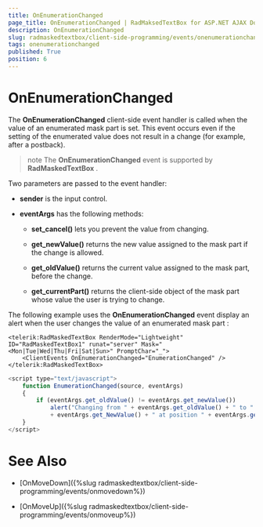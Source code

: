 ```yaml
---
title: OnEnumerationChanged
page_title: OnEnumerationChanged | RadMaksedTextBox for ASP.NET AJAX Documentation
description: OnEnumerationChanged
slug: radmaskedtextbox/client-side-programming/events/onenumerationchanged
tags: onenumerationchanged
published: True
position: 6
---
```


# OnEnumerationChanged



The **OnEnumerationChanged** client-side event handler is called when the value of an enumerated mask part is set. This event occurs even if the setting of the enumerated value does not result in a change (for example, after a postback).

>note The **OnEnumerationChanged** event is supported by **RadMaskedTextBox** .
>


Two parameters are passed to the event handler:

* **sender** is the input control.

* **eventArgs** has the following methods:

	* **set_cancel()** lets you prevent the value from changing.

	* **get_newValue()** returns the new value assigned to the mask part if the change is allowed.

	* **get_oldValue()** returns the current value assigned to the mask part, before the change.

	* **get_currentPart()** returns the client-side object of the mask part whose value the user is trying to change.

The following example uses the **OnEnumerationChanged** event display an alert when the user changes the value of an enumerated mask part :

````ASPNET
<telerik:RadMaskedTextBox RenderMode="Lightweight" ID="RadMaskedTextBox1" runat="server" Mask="<Mon|Tue|Wed|Thu|Fri|Sat|Sun>" PromptChar="_">
	<ClientEvents OnEnumerationChanged="EnumerationChanged" />
</telerik:RadMaskedTextBox>
````



````JavaScript
<script type="text/javascript">
	function EnumerationChanged(source, eventArgs)
	{
		if (eventArgs.get_oldValue() != eventArgs.get_newValue())
			alert("Changing from " + eventArgs.get_oldValue() + " to " 
			+ eventArgs.get_NewValue() + " at position " + eventArgs.get_currentPart().offset);
	}
</script>
````



# See Also

 * [OnMoveDown]({%slug radmaskedtextbox/client-side-programming/events/onmovedown%})

 * [OnMoveUp]({%slug radmaskedtextbox/client-side-programming/events/onmoveup%})
